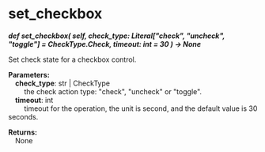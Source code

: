 # set_checkbox
***def set_checkbox(
        self,
        check_type: Literal["check", "uncheck", "toggle"] = CheckType.Check,
        timeout: int = 30
    ) -> None***  

Set check state for a checkbox control.

**Parameters:**  
    &emsp;**check_type**: str | CheckType   
        &emsp;&emsp; the check action type: "check", "uncheck" or "toggle".  
    &emsp;**timeout**: int  
        &emsp;&emsp; timeout for the operation, the unit is second, and the default value is 30 seconds.

**Returns:**  
    &emsp;None